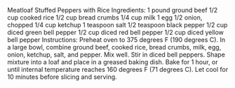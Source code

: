 Meatloaf Stuffed Peppers with Rice
Ingredients:
1 pound ground beef
1/2 cup cooked rice
1/2 cup bread crumbs
1/4 cup milk
1 egg
1/2 onion, chopped
1/4 cup ketchup
1 teaspoon salt
1/2 teaspoon black pepper
1/2 cup diced green bell pepper
1/2 cup diced red bell pepper
1/2 cup diced yellow bell pepper
Instructions:
Preheat oven to 375 degrees F (190 degrees C).
In a large bowl, combine ground beef, cooked rice, bread crumbs, milk, egg, onion, ketchup, salt, and pepper. Mix well.
Stir in diced bell peppers.
Shape mixture into a loaf and place in a greased baking dish.
Bake for 1 hour, or until internal temperature reaches 160 degrees F (71 degrees C).
Let cool for 10 minutes before slicing and serving.
